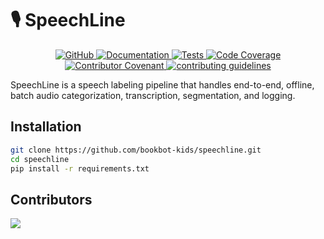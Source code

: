# 🎙️ SpeechLine

<p align="center">
    <a href="https://github.com/bookbot-kids/speechline/blob/main/LICENSE.md">
        <img alt="GitHub" src="https://img.shields.io/github/license/bookbot-kids/speechline.svg?color=blue">
    </a>
    <a href="https://bookbot-kids.github.io/speechline/">
        <img alt="Documentation" src="https://img.shields.io/website/http/bookbot-kids.github.io/speechline.svg?down_color=red&down_message=offline&up_message=online">
    </a>
    <a href="https://github.com/bookbot-kids/speechline/actions/workflows/tests.yml">
        <img alt="Tests" src="https://github.com/bookbot-kids/speechline/actions/workflows/tests.yml/badge.svg">
    </a>
    <a href="https://codecov.io/gh/bookbot-kids/speechline">
        <img alt="Code Coverage" src="https://img.shields.io/codecov/c/github/bookbot-kids/speechline">
    </a>
    <a href="https://github.com/bookbot-kids/speechline/blob/main/CODE_OF_CONDUCT.md">
        <img alt="Contributor Covenant" src="https://img.shields.io/badge/Contributor%20Covenant-v2.0%20adopted-ff69b4.svg">
    </a>
    <a href="https://github.com/bookbot-kids/speechline/blob/main/CONTRIBUTING.md">
        <img alt="contributing guidelines" src="https://img.shields.io/badge/contributing-guidelines-brightgreen">
    </a>
</p>

SpeechLine is a speech labeling pipeline that handles end-to-end, offline, batch audio categorization, transcription, segmentation, and logging.

## Installation

```bash
git clone https://github.com/bookbot-kids/speechline.git
cd speechline
pip install -r requirements.txt
```

## Contributors

<a href="https://github.com/bookbot-kids/speechline/graphs/contributors">
  <img src="https://contrib.rocks/image?repo=bookbot-kids/speechline" />
</a>